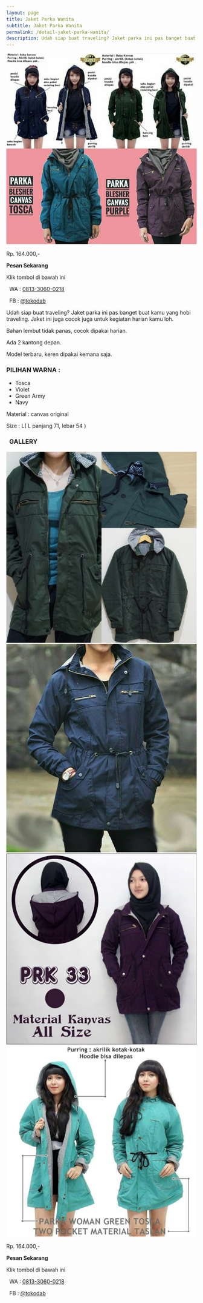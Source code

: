 ```yaml
---
layout: page
title: Jaket Parka Wanita
subtitle: Jaket Parka Wanita
permalink: /detail-jaket-parka-wanita/
description: Udah siap buat traveling? Jaket parka ini pas banget buat kamu yang hobi traveling. Jaket ini juga cocok juga untuk kegiatan harian kamu loh.
---
```


<div class="row">
	<div class="col-6">
		<img src="/images/jaket-parka-wanita-preview2.jpg">
	</div>
	<div class="col-6 center">
		<p class="h2 red mt1"> Rp. 164.000,- </p>
		<p><strong>Pesan Sekarang</strong></p>
		<p>Klik tombol di bawah ini</p>
		<p><i class="fa fa-whatsapp fa-lg green" aria-hidden="true"></i>&nbsp; WA : <a href="https://api.whatsapp.com/send?phone=6281330600218&amp;text=Halo%20tokodab.com" onclick="klikPesan()">0813-3060-0218</a></p>
		<p><i class="fa fa-facebook-square fa-lg blue" aria-hidden="true"></i>&nbsp; FB : <a href="https://m.me/tokodab" onclick="klikPesan()">@tokodab</a></p>
	</div>
</div>

<p>Udah siap buat traveling? Jaket parka ini pas banget buat kamu yang hobi traveling. Jaket ini juga cocok juga untuk kegiatan harian kamu loh.</p>


<p><i class="fa fa-check fa-2x green" aria-hidden="true"></i> Bahan lembut tidak panas, cocok dipakai harian.</p>
<p><i class="fa fa-check fa-2x green" aria-hidden="true"></i> Ada 2 kantong depan.</p>
<p><i class="fa fa-check fa-2x green" aria-hidden="true"></i> Model terbaru, keren dipakai kemana saja.</p>

<h3>PILIHAN WARNA :</h3>
<ul>
	<li>Tosca</li>
	<li>Violet</li>
	<li>Green Army</li>
	<li>Navy</li>
</ul>

<p>Material : canvas original</p>
<p>Size : L( L panjang 71, lebar 54 )</p>

<h3><i class="fa fa-camera-retro purple"></i>&nbsp; GALLERY</h3>

<div class="row">
	<div class="col-6">
		<img src="/images/jaket-parka-wanita-green-army2.jpg">
	</div>
	<div class="col-6">
		<img src="/images/jaket-parka-wanita-navy2.jpg">
	</div></div>
<div class="row">
	<div class="col-6">
		<img src="/images/jaket-parka-wanita-purple2.jpg">
	</div>
	<div class="col-6">
		<img src="/images/jaket-parka-wanita-tosca2.jpg">
	</div>
</div>

<p class="h2 red mt1"> Rp. 164.000,- </p>
<p><strong>Pesan Sekarang</strong></p>
<p>Klik tombol di bawah ini</p>
<p><i class="fa fa-whatsapp fa-lg green" aria-hidden="true"></i>&nbsp; WA : <a href="https://api.whatsapp.com/send?phone=6281330600218&amp;text=Halo%20tokodab.com" onclick="klikPesan()">0813-3060-0218</a></p>
<p><i class="fa fa-facebook-square fa-lg blue" aria-hidden="true"></i>&nbsp; FB : <a href="https://m.me/tokodab" onclick="klikPesan()">@tokodab</a></p>
